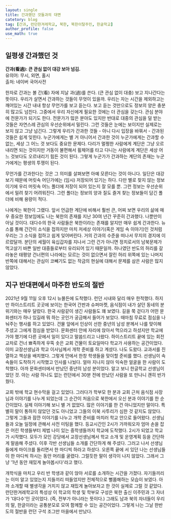 ```yaml
---
layout: single
title: 간과했던 것들과의 대면
catetory: blog
tag: [간과, 런던한겨레학교, 북한, 북한이탈주민, 한글학교]
author_profile: false
use_math: true
---
```


## **일평생 간과했던 것**

**간과(看過): 큰 관심 없이 대강 보아 넘김.**  
유의어: 무시, 외면, 홀시  
출처: 네이버 국어사전

한자로 간과는 볼 간(看) 자에 지날 과(過)를 쓴다. (큰 관심 없이 대충) 보고 지나간다는 뜻이다. 우리가 살면서 간과하는 것들이 무엇이 있을까. 우리는 자는 시간을 제외하고는 깨어있는 시간 내내 항상 무언가를 보고 듣는다. 보고 듣는 것만으로도 정보의 양은 충분히 많고도 넘친다. 그중에서 우리 자신에게 필요한 것에는 더 관심을 갖는다. 관심 분야에 전문가가 되기도 한다. 전문가가 많은 분야도 있지만 반대로 대중의 관심을 덜 받는 것들은 자연스레 관심의 우선순위에서 밀린다. 그런 것들은 눈에는 보이지만 실제로는 보지 않고 그냥 넘긴다. 그렇게 우리가 간과한 것들 - 아니 다시 입장을 바꿔서 - 간과된 것들은 쉽게 잊힌다. 누군가에게는 별 거 아니어서 간과한 것이 누군가에게는 간과할 수 없는, 세상 그 어느 것 보다도 중요한 문제다. 다리가 멀쩡한 사람에게 계단은 그냥 오르내리면 되는 것이지만 거동이 불편해서 휠체어를 타고 다니는 사람에게 계단은 세상 어느 것보다도 오르내리기 힘든 것이 된다. 그렇게 누군가가 간과하는 계단의 존재는 누군가에게는 평생의 투쟁이 된다.

무언가를 간과한다는 것은 그 의미를 살펴보면 아예 모른다는 것이 아니다. 일단은 대강 보기 때문에 머릿속 어딘가에는 (임시) 저장되어 있기는 하다. 다만 별로 찾지 않는 정보이기에 우리 머릿속 어느 폴더에 저장이 되어 있는지 잘 모를 뿐. 그런 정보는 우선순위에서 밀려 찾기 어려워진다. 그런 폴더는 정보의 양과 질도 즐겨 찾는 정보들이 담긴 폴더에 비해 용량이 적다.

나에게는 북한이 그랬다. 앞서 언급한 계단에 비해서 훨씬 큰, 어찌 보면 우리의 삶에 매우 중요한 정보임에도 나는 북한의 존재를 지난 30여 년간 꾸준히 간과했다. 나뿐만이 아닐 것이다. 대다수의 한국 사람들은 북한이라는 존재를 알지만 매우 쉽게 간과한다. 뉴스를 통해 간간이 소식을 접하지만 마치 저세상 이야기(혹은 게임 속 이야기)인 것처럼 우리는 그 소식을 접하고 쉽게 잊어버린다. 거의 간과의 수준을 떠나서 무지의 경지에 이르렀달까. 분단의 세월이 육십갑자를 지나서 그런 건가 아니면 정치로서의 남북문제가 먹고살기 바쁜 일반 대중들로부터 유리되어 있기 때문일까. 하나였던 반도의 허리를 갈라놓은 태평양 건너편의 나라에는 모르는 것이 없으면서 잘린 허리 위쪽에 있는 나머지 반쪽에 대해서는 관심이 코빼기도 없는 작금의 현실에 대해서 문제를 삼은 사람은 많지 않았다. 


## **지구 반대편에서 마주한 반도의 절반**

2021년 9월 11일 오후 12시 뉴몰든에 도착했다. 런던 시내와 달리 매우 한적했다. 하지만 하이스트리트 곳곳에 보이는 한국어 간판과 슈퍼마켓, 음식점이 내가 살던 동네의 분위기와는 매우 달랐다. 한국 사람같이 생긴 사람들도 꽤 보였다. 길을 쭉 걷다가 어떤 문화센터가 하나 있길래 뭐 하는 곳인가 궁금해서 들어가 보았다. 때마침 무료로 점심을 나눠주는 행사를 하고 있었다. 건물 앞에서 인상이 선한 중년의 남성 분께서 나를 맞이해 주셨고 그에게 점심을 받았다. 문화센터 안에 자리에 앉아서 먹으라고 하셨지만 학교에 가야 했기에 다른 곳에서 일이 있다고 말씀드리고 나왔다. 하이스트리트 끝에 있는 회전교차로 건너 뾰족하게 우뚝 솟은 교회 건물이 토요일마다 학교가 사용하는 공간이었다. 이미 교장선생님과 학교 이사님께서 개학 준비를 하고 계셨다. 나도 도왔다. 교과서를 진열하고 책상을 배치했다. 그렇게 안에서 한창 학생들을 맞이할 준비를 했다. 선생님이 속속들이 도착하기 시작했고 인사를 나눴다. 얼마 지나지 않아 익숙한 얼굴을 한 사람이 도착했다. 아까 문화센터에서 만났던 중년의 남성 분이었다. 알고 보니 한글학교 선생님이었던 것. 아는 사람 하나도 없는 런던에서 30분 전에 만났던 사람을 또 만나니 괜히 반가웠다.

교회 밖에 학교 현수막을 걸고 있었다. 그러다가 학부모 한 분과 교회 근처 음식점 사장님과 이야기를 나누게 되었는데 그 순간이 처음으로 북한에서 오신 분과 이야기를 한 순간이었다. 실제 이야기해 보니 별 거 없었다. 많은 이야기를 한 건 아니었지만 말이다. 특별히 말이 통하지 않았던 것도 아니었고 그들의 이북 사투리가 심한 것 같지도 않았다. 그렇게 그들과 잠깐 이야기를 나누고 개학 준비를 마치러 학교 안으로 들어왔다. 선생님들과 오늘 일정에 관해서 사전 미팅을 했다. 등교시간인 2시가 가까워오자 엄마 손을 잡은 어린 학생들부터 제법 나이 있는 중학생들까지 학교에 도착했다. 2시가 되었고 학교가 시작했다. 모두가 모인 강당에서 교장선생님께서 학교 소개 및 운영계획 등을 간단하게 말씀해 주셨다. 이후 각반 선생님들 소개를 간단하게 해 주셨다. 그러고 나서 선생님들에게 마이크를 돌리면서 한 마디씩 하라고 하셨다. 오른쪽 끝에 서 있던 나는 선생님들이 한 마디씩 하시는 동안 머리를 굴렸다. 그럴듯한 말이 생각이 나지 않았다. 그래서 그냥 '1년 동안 재밌게 놀아봅시다'라고 했다. 

개학식을 마치고 우리 반 학생과 같이 앉아 서로를 소개하는 시간을 가졌다. 자기들끼리는 이미 알고 있었는지 지들끼리 떠들었지만 전체적으로 뻘쭘해하는 모습이 보였다. 아까 소개할 때 별생각을 거치지 않고 재밌게 놀아보자고 한 것이 실제로 그럴 것 같았다. 런던한겨레학교의 특성상 이 학교의 학생 및 학부모 구성은 북한 출신 이주민과 그 자녀가 '대다수'인 곳이었다. (즉, 전부가 아니라는 뜻이다.) 그래도 남과 북의 자녀들이 우리의 말, 한글이라는 공통분모로 모여 함께할 수 있는 공간이었다. 그렇게 나는 그날 한반도의 절반을 런던 구석 조그만 마을에서 만났다.